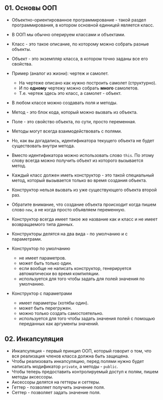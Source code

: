 ## 01. Основы ООП
* Объектно-ориентированное программирование - такой раздел программирования, в котором основной единицей является класс.
* В ООП мы обычно оперируем классами и объектами.
* Класс - это такое описание, по которому можно собрать разные объекты.
* Объект - это экземпляр класса, в котором точно заданы все его свойства.
* Пример (аналог из жизни): чертеж и самолет.
  * На чертеже описано как нужно построить самолет (структурно).
  * И по **одному** чертежу можно собрать **много** самолетов.
  * Т.е. чертеж здесь это класс, а самолет - объект.
* В любом классе можно создавать поля и методы.
* Метод - это блок кода, который можно вызвать из объекта.
* Поле - это свойство объекта, по сути, просто переменная.
* Методы могут всегда взаимодействовать с полями.
* Но, как вы догадались, идентификатора текущего объекта не будет существовать внутри метода.
* Вместо идентификатора можно использовать слово `this`. По этому слову всегда можно получить 
объект из которого вызывается метод.

* Каждый класс должен иметь конструктор - это такой специальный метод, который вызывается только во время создания объекта.
* Конструктор нельзя вызвать из уже существующего объекта второй раз.
* Обратите внимание, что создание объекта происходит когда пишем слово `new`, а не когда просто объявляем переменную.
* Конструктор всегда имеет такое же название как и класс и не имеет возвращаемого типа данных.
* Конструкторы делятся на два вида - по умолчанию и с параметрами.
* Конструктор по умолчанию 
  * не имеет параметров.
  * может быть только один.
  * если вообще не написать конструктор, генерируется автоматически во время компиляции.
  * используется для того чтобы задать для полей значения по умолчанию.
* Конструктор с параметрами
  * имеет параметры (хотябы один).
  * может быть перегружен.
  * можно только создать самостоятельно.
  * используется для того чтобы задать значения полей с помощью переданных как аргументы значений.

## 02. Инкапсуляция
* Инкапсуляция - первый принцип ООП, который говорит о том, что вся реализация членов класса должна быть защищена.
* Чтобы реализовать инкапсуляцию, перед полями нужно будет написать модификатор `private`, а методы - `public`.
* Чтобы теперь предоставить контролируемый доступ к полям, пишем методы аксессоры. 
* Аксессоры делятся на геттеры и сеттеры.
* Геттер - позволяет получить значение поля.
* Сеттер - позволяет задать значение поля.